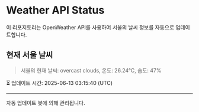 
# Weather API Status

이 리포지토리는 OpenWeather API를 사용하여 서울의 날씨 정보를 자동으로 업데이트합니다.

## 현재 서울 날씨
> 서울의 현재 날씨: overcast clouds, 온도: 26.24°C, 습도: 47%

⏳ 업데이트 시간: 2025-06-13 03:15:40 (UTC)

---
자동 업데이트 봇에 의해 관리됩니다.
